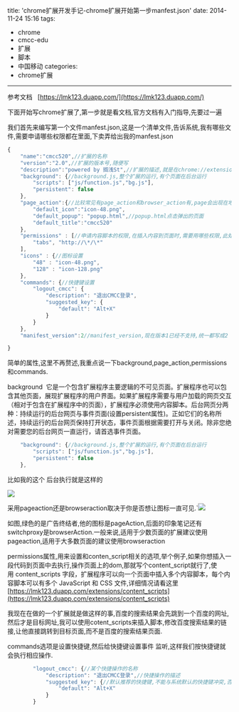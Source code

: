 title: 'chrome扩展开发手记-chrome扩展开始第一步manfest.json'
date: 2014-11-24 15:16
tags:
- chrome
- cmcc-edu
- 扩展
- 脚本
- 中国移动
categories:
- chrome扩展
---
参考文档   [https://lmk123.duapp.com/](https://lmk123.duapp.com/)

下面开始写chrome扩展了,第一步就是看文档,官方文档有入门指导,先要过一遍

我们首先来编写第一个文件manfest.json,这是一个清单文件,告诉系统,我有哪些文件,需要申请哪些权限都在里面,下卖弄给出我的manfest.json





```javascript
{
    "name":"cmcc520",//扩展的名称
    "version":"2.0",//扩展的版本号,随便写
    "description":"powered by 搁浅St",//扩展的描述,就是在chrome://extension页面中,扩展名称下面的几个字
    "background": {//background.js,整个扩展的运行,有个页面在后台运行
        "scripts": ["js/function.js","bg.js"],
        "persistent": false
    },
    "page_action":{//比较常见有page_action和browser_action有,page会出现在地址栏末端,browser会在浏览器上显示一个图标
        "default_icon":"icon-48.png",
        "default_popup": "popup.html",//popup.html点击弹出的页面
        "default_title":"cmcc520"
    },
    "permissions" : [//申请内容脚本的权限,在插入内容到页面时,需要用哪些权限,此处必须声明
        "tabs", "http://\*/\*"
    ],
    "icons" : {//图标设置
        "48" : "icon-48.png",
        "128" : "icon-128.png"
    },
    "commands": {//快捷键设置
        "logout_cmcc": {
            "description": "退出CMCC登录",
            "suggested_key": {
                "default": "Alt+X"
            }
        }
    },
    "manifest_version":2//manifest_version,现在版本1已经不支持,统一都写成2

}

```


简单的属性,这里不再赘述,我重点说一下background,page_action,permissions和commands.

background  它是一个包含扩展程序主要逻辑的不可见页面。扩展程序也可以包含其他页面，展现扩展程序的用户界面。如果扩展程序需要与用户加载的网页交互（相对于包含在扩展程序中的页面），扩展程序必须使用内容脚本。后台网页分两种：持续运行的后台网页与事件页面(设置persistent属性)。正如它们的名称所述，持续运行的后台网页保持打开状态，事件页面根据需要打开与关闭。除非您绝对需要您的后台网页一直运行，请首选事件页面。


```javascript
    "background": {//background.js,整个扩展的运行,有个页面在后台运行
        "scripts": ["js/function.js","bg.js"],
        "persistent": false
    },
```
比如我的这个 后台执行就是这样的

![](https://img.blog.csdn.net/20141124194616706?watermark/2/text/aHR0cDovL2Jsb2cuY3Nkbi5uZXQvSmFja3JveWFs/font/5a6L5L2T/fontsize/400/fill/I0JBQkFCMA==/dissolve/70/gravity/Center)


采用pageaction还是browseraction取决于你是否想让图标一直可见.`![](https://img.blog.csdn.net/20141124193151343?watermark/2/text/aHR0cDovL2Jsb2cuY3Nkbi5uZXQvSmFja3JveWFs/font/5a6L5L2T/fontsize/400/fill/I0JBQkFCMA==/dissolve/70/gravity/Center)

如图,绿色的是广告终结者,他的图标是pageAction,后面的印象笔记还有switchproxy是browserAction.一般来说,适用于少数页面的扩展建议使用pageaction,适用于大多数页面的建议使用browseraction






permissions属性,用来设置和conten_script相关的选项,举个例子,如果你想插入一段代码到页面中去执行,操作页面上的dom,那就写个content_script就行了,使用 content_scripts 字段，扩展程序可以向一个页面中插入多个内容脚本，每个内容脚本可以有多个
 JavaScript 和 CSS 文件,详细情况请看这里[https://lmk123.duapp.com/extensions/content_scripts](https://lmk123.duapp.com/extensions/content_scripts)

我现在在做的一个扩展就是做这样的事,百度的搜索结果会先跳到一个百度的网址,然后才是目标网址,我可以使用cotent_scripts来插入脚本,修改百度搜索结果的链接,让他直接跳转到目标页面,而不是百度的搜索结果页面.







commands选项是设置快捷键,然后给快捷键设置事件 监听,这样我们按快捷键就会执行相应操作.


```javascript
        "logout_cmcc": {//某个快捷操作的名称
            "description": "退出CMCC登录",//快捷操作的描述
            "suggested_key": {//默认推荐的快捷键,不能与系统默认的快捷键冲突,否则就会失灵,需要用户手动去设置
                "default": "Alt+X"
            }
        }
```



